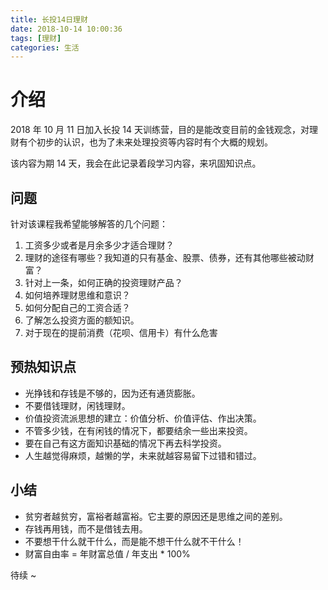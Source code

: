 ```yaml
---
title: 长投14日理财
date: 2018-10-14 10:00:36
tags: [理财]
categories: 生活
---
```

# 介绍

2018 年 10 月 11 日加入长投 14 天训练营，目的是能改变目前的金钱观念，对理财有个初步的认识，也为了未来处理投资等内容时有个大概的规划。

该内容为期 14 天，我会在此记录着段学习内容，来巩固知识点。

## 问题

针对该课程我希望能够解答的几个问题：

1. 工资多少或者是月余多少才适合理财？
2. 理财的途径有哪些？我知道的只有基金、股票、债券，还有其他哪些被动财富？
3. 针对上一条，如何正确的投资理财产品？
4. 如何培养理财思维和意识？
5. 如何分配自己的工资合适？
6. 了解怎么投资方面的额知识。
7. 对于现在的提前消费（花呗、信用卡）有什么危害

## 预热知识点

* 光挣钱和存钱是不够的，因为还有通货膨胀。
* 不要借钱理财，闲钱理财。
* 价值投资流派思想的建立：价值分析、价值评估、作出决策。
* 不管多少钱，在有闲钱的情况下，都要结余一些出来投资。
* 要在自己有这方面知识基础的情况下再去科学投资。
* 人生越觉得麻烦，越懒的学，未来就越容易留下过错和错过。

## 小结

* 贫穷者越贫穷，富裕者越富裕。它主要的原因还是思维之间的差别。
* 存钱再用钱，而不是借钱去用。
* 不要想干什么就干什么，而是能不想干什么就不干什么！
* 财富自由率 = 年财富总值 / 年支出 * 100%

待续 ~